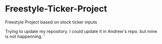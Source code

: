 # Freestyle-Ticker-Project

Freestyle Project based on stock ticker inputs

Trying to update my repository. I could update it in Andrew's repo. but mine is not happenning. '
